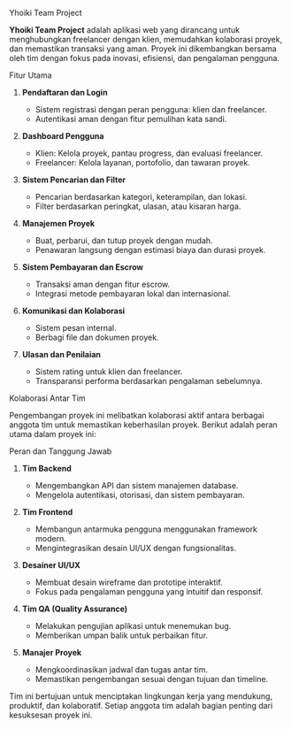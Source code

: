 Yhoiki Team Project

**Yhoiki Team Project** adalah aplikasi web yang dirancang untuk menghubungkan freelancer dengan klien, memudahkan kolaborasi proyek, dan memastikan transaksi yang aman. Proyek ini dikembangkan bersama oleh tim dengan fokus pada inovasi, efisiensi, dan pengalaman pengguna.

Fitur Utama

1. **Pendaftaran dan Login**
   - Sistem registrasi dengan peran pengguna: klien dan freelancer.
   - Autentikasi aman dengan fitur pemulihan kata sandi.

2. **Dashboard Pengguna**
   - Klien: Kelola proyek, pantau progress, dan evaluasi freelancer.
   - Freelancer: Kelola layanan, portofolio, dan tawaran proyek.

3. **Sistem Pencarian dan Filter**
   - Pencarian berdasarkan kategori, keterampilan, dan lokasi.
   - Filter berdasarkan peringkat, ulasan, atau kisaran harga.

4. **Manajemen Proyek**
   - Buat, perbarui, dan tutup proyek dengan mudah.
   - Penawaran langsung dengan estimasi biaya dan durasi proyek.

5. **Sistem Pembayaran dan Escrow**
   - Transaksi aman dengan fitur escrow.
   - Integrasi metode pembayaran lokal dan internasional.

6. **Komunikasi dan Kolaborasi**
   - Sistem pesan internal.
   - Berbagi file dan dokumen proyek.

7. **Ulasan dan Penilaian**
   - Sistem rating untuk klien dan freelancer.
   - Transparansi performa berdasarkan pengalaman sebelumnya.

Kolaborasi Antar Tim

Pengembangan proyek ini melibatkan kolaborasi aktif antara berbagai anggota tim untuk memastikan keberhasilan proyek. Berikut adalah peran utama dalam proyek ini:

Peran dan Tanggung Jawab

1. **Tim Backend**
   - Mengembangkan API dan sistem manajemen database.
   - Mengelola autentikasi, otorisasi, dan sistem pembayaran.

2. **Tim Frontend**
   - Membangun antarmuka pengguna menggunakan framework modern.
   - Mengintegrasikan desain UI/UX dengan fungsionalitas.

3. **Desainer UI/UX**
   - Membuat desain wireframe dan prototipe interaktif.
   - Fokus pada pengalaman pengguna yang intuitif dan responsif.

4. **Tim QA (Quality Assurance)**
   - Melakukan pengujian aplikasi untuk menemukan bug.
   - Memberikan umpan balik untuk perbaikan fitur.

5. **Manajer Proyek**
   - Mengkoordinasikan jadwal dan tugas antar tim.
   - Memastikan pengembangan sesuai dengan tujuan dan timeline.

Tim ini bertujuan untuk menciptakan lingkungan kerja yang mendukung, produktif, dan kolaboratif. Setiap anggota tim adalah bagian penting dari kesuksesan proyek ini.
